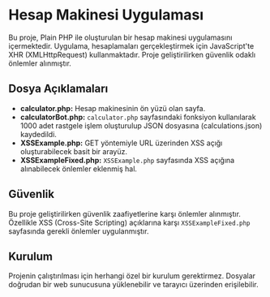 # Hesap Makinesi Uygulaması

Bu proje, Plain PHP ile oluşturulan bir hesap makinesi uygulamasını içermektedir. Uygulama, hesaplamaları gerçekleştirmek için JavaScript'te XHR (XMLHttpRequest) kullanmaktadır. Proje geliştirilirken güvenlik odaklı önlemler alınmıştır.

## Dosya Açıklamaları

- **calculator.php:** Hesap makinesinin ön yüzü olan sayfa.
- **calculatorBot.php:** `calculator.php` sayfasındaki fonksiyon kullanılarak 1000 adet rastgele işlem oluşturulup JSON dosyasına (calculations.json) kaydedildi.
- **XSSExample.php:** GET yöntemiyle URL üzerinden XSS açığı oluşturabilecek basit bir arayüz.
- **XSSExampleFixed.php:** `XSSExample.php` sayfasında XSS açığına alınabilecek önlemler eklenmiş hal.

## Güvenlik

Bu proje geliştirilirken güvenlik zaafiyetlerine karşı önlemler alınmıştır. Özellikle XSS (Cross-Site Scripting) açıklarına karşı `XSSExampleFixed.php` sayfasında gerekli önlemler uygulanmıştır.


## Kurulum

Projenin çalıştırılması için herhangi özel bir kurulum gerektirmez. Dosyalar doğrudan bir web sunucusuna yüklenebilir ve tarayıcı üzerinden erişilebilir.
